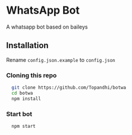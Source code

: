 # WhatsApp Bot

A whatsapp bot based on baileys

## Installation
Rename `config.json.example` to `config.json`
### Cloning this repo

```bash
  git clone https://github.com/Topandhi/botwa
  cd botwa
  npm install
```
### Start bot

```bash
  npm start
```
